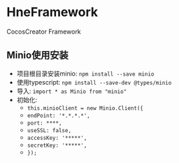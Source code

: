 # HneFramework
CocosCreator Framework
## Minio使用安装
* 项目根目录安装minio: `npm install --save minio`
* 使用typescript: `npm install --save-dev @types/minio`
* 导入: `import * as Minio from "minio"`
* 初始化:
  * `this.minioClient = new Minio.Client({`
  * `endPoint: '*.*.*.*',`
  * `port: ****,`
  * `useSSL: false,`
  * `accessKey: '*****',`
  * `secretKey: '*****',`
  * `});`
